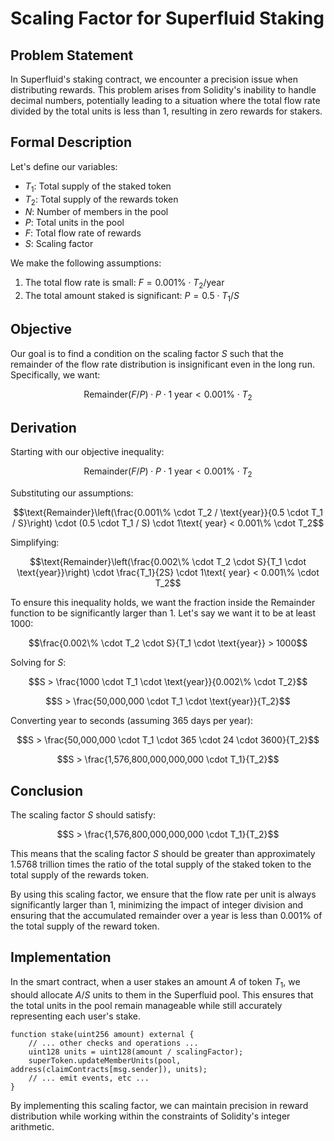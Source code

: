 # Scaling Factor for Superfluid Staking

## Problem Statement

In Superfluid's staking contract, we encounter a precision issue when distributing rewards. This problem arises from Solidity's inability to handle decimal numbers, potentially leading to a situation where the total flow rate divided by the total units is less than 1, resulting in zero rewards for stakers.

## Formal Description

Let's define our variables:

- $T_1$: Total supply of the staked token
- $T_2$: Total supply of the rewards token
- $N$: Number of members in the pool
- $P$: Total units in the pool
- $F$: Total flow rate of rewards
- $S$: Scaling factor

We make the following assumptions:

1. The total flow rate is small: $F = 0.001\% \cdot T_2 / \text{year}$
2. The total amount staked is significant: $P = 0.5 \cdot T_1 / S$

## Objective

Our goal is to find a condition on the scaling factor $S$ such that the remainder of the flow rate distribution is insignificant even in the long run. Specifically, we want:

$$\text{Remainder}(F/P) \cdot P \cdot 1\text{ year} < 0.001\% \cdot T_2$$

## Derivation

Starting with our objective inequality:

$$\text{Remainder}(F/P) \cdot P \cdot 1\text{ year} < 0.001\% \cdot T_2$$

Substituting our assumptions:

$$\text{Remainder}\left(\frac{0.001\% \cdot T_2 / \text{year}}{0.5 \cdot T_1 / S}\right) \cdot (0.5 \cdot T_1 / S) \cdot 1\text{ year} < 0.001\% \cdot T_2$$

Simplifying:

$$\text{Remainder}\left(\frac{0.002\% \cdot T_2 \cdot S}{T_1 \cdot \text{year}}\right) \cdot \frac{T_1}{2S} \cdot 1\text{ year} < 0.001\% \cdot T_2$$

To ensure this inequality holds, we want the fraction inside the Remainder function to be significantly larger than 1. Let's say we want it to be at least 1000:

$$\frac{0.002\% \cdot T_2 \cdot S}{T_1 \cdot \text{year}} > 1000$$

Solving for $S$:

$$S > \frac{1000 \cdot T_1 \cdot \text{year}}{0.002\% \cdot T_2}$$

$$S > \frac{50,000,000 \cdot T_1 \cdot \text{year}}{T_2}$$

Converting year to seconds (assuming 365 days per year):

$$S > \frac{50,000,000 \cdot T_1 \cdot 365 \cdot 24 \cdot 3600}{T_2}$$

$$S > \frac{1,576,800,000,000,000 \cdot T_1}{T_2}$$

## Conclusion

The scaling factor $S$ should satisfy:

$$S > \frac{1,576,800,000,000,000 \cdot T_1}{T_2}$$

This means that the scaling factor $S$ should be greater than approximately 1.5768 trillion times the ratio of the total supply of the staked token to the total supply of the rewards token.

By using this scaling factor, we ensure that the flow rate per unit is always significantly larger than 1, minimizing the impact of integer division and ensuring that the accumulated remainder over a year is less than 0.001% of the total supply of the reward token.

## Implementation

In the smart contract, when a user stakes an amount $A$ of token $T_1$, we should allocate $A/S$ units to them in the Superfluid pool. This ensures that the total units in the pool remain manageable while still accurately representing each user's stake.

```solidity
function stake(uint256 amount) external {
    // ... other checks and operations ...
    uint128 units = uint128(amount / scalingFactor);
    superToken.updateMemberUnits(pool, address(claimContracts[msg.sender]), units);
    // ... emit events, etc ...
}
```

By implementing this scaling factor, we can maintain precision in reward distribution while working within the constraints of Solidity's integer arithmetic.